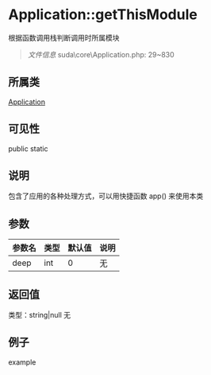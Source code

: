 # Application::getThisModule
根据函数调用栈判断调用时所属模块
> *文件信息* suda\core\Application.php: 29~830
## 所属类 

[Application](../Application.md)

## 可见性

  public  static
## 说明


包含了应用的各种处理方式，可以用快捷函数 app() 来使用本类


## 参数

| 参数名 | 类型 | 默认值 | 说明 |
|--------|-----|-------|-------|
| deep |  int | 0 | 无 |

## 返回值
类型：string|null
无

## 例子

example